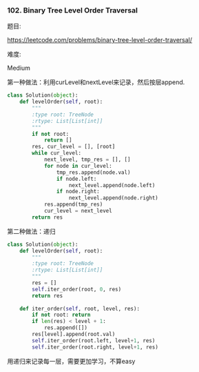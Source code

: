 ### 102. Binary Tree Level Order Traversal

题目:

<https://leetcode.com/problems/binary-tree-level-order-traversal/>


难度:

Medium

第一种做法：利用curLevel和nextLevel来记录，然后按层append.


```python
class Solution(object):
    def levelOrder(self, root):
        """
        :type root: TreeNode
        :rtype: List[List[int]]
        """
        if not root:
            return []
        res, cur_level = [], [root]
        while cur_level:
            next_level, tmp_res = [], []
            for node in cur_level:
                tmp_res.append(node.val)
                if node.left:
                    next_level.append(node.left)
                if node.right:
                    next_level.append(node.right)
            res.append(tmp_res)
            cur_level = next_level
        return res
```


第二种做法：递归



```python
class Solution(object):
    def levelOrder(self, root):
        """
        :type root: TreeNode
        :rtype: List[List[int]]
        """
        res = []
        self.iter_order(root, 0, res)
        return res
    
    def iter_order(self, root, level, res):
        if not root: return
        if len(res) < level + 1:
            res.append([])
        res[level].append(root.val)
        self.iter_order(root.left, level+1, res)
        self.iter_order(root.right, level+1, res)
```
用递归来记录每一层，需要更加学习，不算easy
